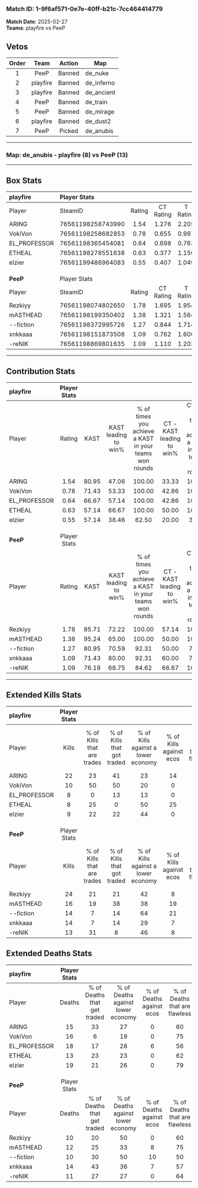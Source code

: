 ### Match ID: 1-9f6af571-0e7e-40ff-b21c-7cc464414779  
**Match Date**: 2025-02-27  
**Teams**: playfire vs PeeP  

## Vetos  

| Order | Team | Action | Map |
| :---: | :--: | :----: | --- |
| 1 | PeeP | Banned | de_nuke |
| 2 | playfire | Banned | de_inferno |
| 3 | playfire | Banned | de_ancient |
| 4 | PeeP | Banned | de_train |
| 5 | PeeP | Banned | de_mirage |
| 6 | playfire | Banned | de_dust2 |
| 7 | PeeP | Picked | de_anubis |

---  

### **Map**: de_anubis - playfire (8) vs PeeP (13)  
---  

## Box Stats  

| **playfire** | Player Stats      |        |           |          |       |       |       |         |        |      |     |
| :- | :- | :-: | :-: | :-: | :-: | :-: | :-: | :-: | :-: | :-: | :-: |
| Player       | SteamID           | Rating | CT Rating | T Rating | KAST  |  ADR  | Kills | Assists | Deaths | K/D  | HS% |
| ARING        | 76561198258743990 |  1.54  |   1.276   |  2.205   | 80.95 | 107.4 |  22   |    5    |   15   | 1.47 | 31  |
| VokiVon      | 76561198258682853 |  0.78  |   0.655   |  0.997   | 71.43 | 52.8  |  10   |    4    |   16   | 0.63 | 60  |
| EL_PROFESSOR | 76561198365454081 |  0.64  |   0.698   |  0.763   | 66.67 | 60.2  |   8   |    6    |   18   | 0.44 | 75  |
| ETHEAL       | 76561198278551638 |  0.63  |   0.377   |  1.150   | 57.14 | 42.2  |   8   |    4    |   13   | 0.62 | 62  |
| elzier       | 76561199486964083 |  0.55  |   0.407   |  1.049   | 57.14 | 54.4  |   9   |    1    |   19   | 0.47 | 22  |
|              |                   |        |           |          |       |       |       |         |        |      |     |
|              |                   |        |           |          |       |       |       |         |        |      |     |
|              |                   |        |           |          |       |       |       |         |        |      |     |
| **PeeP**     | Player Stats      |        |           |          |       |       |       |         |        |      |     |
| Player       | SteamID           | Rating | CT Rating | T Rating | KAST  |  ADR  | Kills | Assists | Deaths | K/D  | HS% |
| Rezkiyy      | 76561198074802650 |  1.78  |   1.695   |  1.954   | 85.71 | 105.5 |  24   |    4    |   10   | 2.40 | 54  |
| mASTHEAD     | 76561198199350402 |  1.38  |   1.321   |  1.564   | 95.24 | 76.4  |  16   |    6    |   12   | 1.33 | 43  |
| --fiction    | 76561198372995726 |  1.27  |   0.844   |  1.714   | 80.95 | 81.9  |  14   |    6    |   10   | 1.40 | 50  |
| xnkkaaa      | 76561198151873508 |  1.09  |   0.762   |  1.600   | 71.43 | 83.0  |  14   |    4    |   14   | 1.00 | 50  |
| -reNIK       | 76561198869801635 |  1.09  |   1.110   |  1.203   | 76.19 | 62.2  |  13   |    3    |   11   | 1.18 | 84  |
---  

## Contribution Stats  

| **playfire** | Player Stats |       |                      |                                                        |                           |                                                             |                          |                                                            |
| :- | :-: | :-: | :-: | :-: | :-: | :-: | :-: | :-: |
| Player       |    Rating    | KAST  | KAST leading to win% | % of times you achieve a KAST in your teams won rounds | CT - KAST leading to win% | CT - % of times you achieve a KAST in your teams won rounds | T - KAST leading to win% | T - % of times you achieve a KAST in your teams won rounds |
| ARING        |     1.54     | 80.95 |        47.06         |                         100.00                         |           33.33           |                           100.00                            |          62.50           |                           100.00                           |
| VokiVon      |     0.78     | 71.43 |        53.33         |                         100.00                         |           42.86           |                           100.00                            |          62.50           |                           100.00                           |
| EL_PROFESSOR |     0.64     | 66.67 |        57.14         |                         100.00                         |           42.86           |                           100.00                            |          71.43           |                           100.00                           |
| ETHEAL       |     0.63     | 57.14 |        66.67         |                         100.00                         |           50.00           |                           100.00                            |          83.33           |                           100.00                           |
| elzier       |     0.55     | 57.14 |        38.46         |                         62.50                          |           20.00           |                            33.33                            |          50.00           |                           80.00                            |
|              |              |       |                      |                                                        |                           |                                                             |                          |                                                            |
|              |              |       |                      |                                                        |                           |                                                             |                          |                                                            |
|              |              |       |                      |                                                        |                           |                                                             |                          |                                                            |
| **PeeP**     | Player Stats |       |                      |                                                        |                           |                                                             |                          |                                                            |
| Player       |    Rating    | KAST  | KAST leading to win% | % of times you achieve a KAST in your teams won rounds | CT - KAST leading to win% | CT - % of times you achieve a KAST in your teams won rounds | T - KAST leading to win% | T - % of times you achieve a KAST in your teams won rounds |
| Rezkiyy      |     1.78     | 85.71 |        72.22         |                         100.00                         |           57.14           |                           100.00                            |          81.82           |                           100.00                           |
| mASTHEAD     |     1.38     | 95.24 |        65.00         |                         100.00                         |           50.00           |                           100.00                            |          75.00           |                           100.00                           |
| --fiction    |     1.27     | 80.95 |        70.59         |                         92.31                          |           50.00           |                            75.00                            |          81.82           |                           100.00                           |
| xnkkaaa      |     1.09     | 71.43 |        80.00         |                         92.31                          |           60.00           |                            75.00                            |          90.00           |                           100.00                           |
| -reNIK       |     1.09     | 76.19 |        68.75         |                         84.62                          |           66.67           |                           100.00                            |          70.00           |                           77.78                            |
---  

## Extended Kills Stats  

| **playfire** | Player Stats |                            |                            |                                    |                         |                              |                                 |                                       |                    |           |
| :- | :-: | :-: | :-: | :-: | :-: | :-: | :-: | :-: | :-: | :-: |
| Player       |    Kills     | % of Kills that are trades | % of Kills that got traded | % of Kills against a lower economy | % of Kills against ecos | % of Kills that are flawless | % of Kills that are close duels | % of Kills that are assisted by flash | Pistol Round Kills | AWP Kills |
| ARING        |      22      |             23             |             41             |                 23                 |           14            |              73              |                5                |                  14                   |         7          |     3     |
| VokiVon      |      10      |             50             |             50             |                 20                 |            0            |              50              |                0                |                   0                   |         0          |     2     |
| EL_PROFESSOR |      8       |             0              |             13             |                 13                 |            0            |              88              |                0                |                   0                   |         0          |     1     |
| ETHEAL       |      8       |             25             |             0              |                 50                 |           25            |              50              |                0                |                   0                   |         0          |     1     |
| elzier       |      9       |             22             |             22             |                 44                 |            0            |              33              |               11                |                   0                   |         0          |     0     |
|              |              |                            |                            |                                    |                         |                              |                                 |                                       |                    |           |
|              |              |                            |                            |                                    |                         |                              |                                 |                                       |                    |           |
|              |              |                            |                            |                                    |                         |                              |                                 |                                       |                    |           |
| **PeeP**     | Player Stats |                            |                            |                                    |                         |                              |                                 |                                       |                    |           |
| Player       |    Kills     | % of Kills that are trades | % of Kills that got traded | % of Kills against a lower economy | % of Kills against ecos | % of Kills that are flawless | % of Kills that are close duels | % of Kills that are assisted by flash | Pistol Round Kills | AWP Kills |
| Rezkiyy      |      24      |             21             |             21             |                 42                 |            8            |              50              |                4                |                   8                   |         0          |     1     |
| mASTHEAD     |      16      |             19             |             38             |                 38                 |           19            |              75              |               13                |                   0                   |         5          |     2     |
| --fiction    |      14      |             7              |             14             |                 64                 |           21            |              71              |                7                |                   0                   |         1          |     2     |
| xnkkaaa      |      14      |             7              |             14             |                 29                 |            7            |              71              |                7                |                   0                   |         1          |     0     |
| -reNIK       |      13      |             31             |             8              |                 46                 |            8            |              77              |                0                |                   0                   |         0          |     2     |
## Extended Deaths Stats  

| **playfire** | Player Stats |                             |                                   |                          |                               |                            |                           |               |
| :- | :-: | :-: | :-: | :-: | :-: | :-: | :-: | :-: |
| Player       |    Deaths    | % of Deaths that get traded | % of Deaths against lower economy | % of Deaths against ecos | % of Deaths that are flawless | % of Deaths that are close | % of Deaths while blinded | Deaths to AWP |
| ARING        |      15      |             33              |                27                 |            0             |              60               |             20             |             0             |       1       |
| VokiVon      |      16      |              6              |                19                 |            0             |              75               |             0              |             6             |       0       |
| EL_PROFESSOR |      18      |             17              |                28                 |            6             |              56               |             0              |             0             |       2       |
| ETHEAL       |      13      |             23              |                23                 |            0             |              62               |             0              |             0             |       1       |
| elzier       |      19      |             21              |                26                 |            0             |              79               |             11             |             5             |       3       |
|              |              |                             |                                   |                          |                               |                            |                           |               |
|              |              |                             |                                   |                          |                               |                            |                           |               |
|              |              |                             |                                   |                          |                               |                            |                           |               |
| **PeeP**     | Player Stats |                             |                                   |                          |                               |                            |                           |               |
| Player       |    Deaths    | % of Deaths that get traded | % of Deaths against lower economy | % of Deaths against ecos | % of Deaths that are flawless | % of Deaths that are close | % of Deaths while blinded | Deaths to AWP |
| Rezkiyy      |      10      |             20              |                50                 |            0             |              60               |             0              |             0             |       1       |
| mASTHEAD     |      12      |             25              |                33                 |            8             |              75               |             8              |             8             |       2       |
| --fiction    |      10      |             30              |                50                 |            10            |              50               |             0              |             0             |       1       |
| xnkkaaa      |      14      |             43              |                36                 |            7             |              57               |             7              |             7             |       2       |
| -reNIK       |      11      |             27              |                27                 |            0             |              64               |             0              |             9             |       1       |
